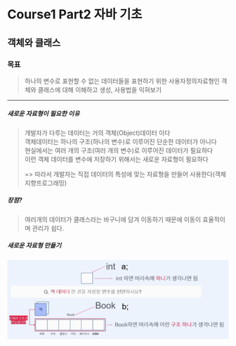# Course1 Part2 자바 기초   

## 객체와 클래스

### 목표
> 하나의 변수로 표현할 수 없는 데이터들을 표현하기 위한 사용자정의자료형인 객체와 클래스에
> 대해 이해하고 생성, 사용법을 익혀보기

---

##### 새로운 자료형이 필요한 이유
> 개발자가 다루는 데이터는 거의 객체(Object)데이터 이다   
> 객체데이터는 하나의 구조(하나의 변수)로 이루어진 단순한 데이터가 아니다   
> 현실에서는 여러 개의 구조(여러 개의 변수)로 이루어진 데이터가 필요하다   
> 이런 객체 데이터를 변수에 저장하기 위해서는 새로운 자료형이 필요하다
>    
> => 따라서 개발자는 직접 데이터의 특성에 맞는 자료형을 만들어 사용한다(객체지향프로그래밍)

##### 장점?
> 여러개의 데이터가 클래스라는 바구니에 담겨 이동하기 때문에 이동이 효율적이며 관리가 쉽다.

##### 새로운 자료형 만들기
<img src="../../../../../image/class.png">